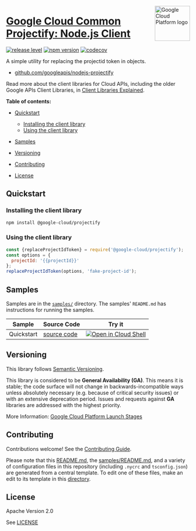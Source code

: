 [//]: # "This README.md file is auto-generated, all changes to this file will be lost."
[//]: # "To regenerate it, use `python -m synthtool`."
<img src="https://avatars2.githubusercontent.com/u/2810941?v=3&s=96" alt="Google Cloud Platform logo" title="Google Cloud Platform" align="right" height="96" width="96"/>

# [Google Cloud Common Projectify: Node.js Client](https://github.com/googleapis/nodejs-projectify)

[![release level](https://img.shields.io/badge/release%20level-general%20availability%20%28GA%29-brightgreen.svg?style=flat)](https://cloud.google.com/terms/launch-stages)
[![npm version](https://img.shields.io/npm/v/@google-cloud/projectify.svg)](https://www.npmjs.org/package/@google-cloud/projectify)
[![codecov](https://img.shields.io/codecov/c/github/googleapis/nodejs-projectify/master.svg?style=flat)](https://codecov.io/gh/googleapis/nodejs-projectify)




A simple utility for replacing the projectid token in objects.




* [github.com/googleapis/nodejs-projectify](https://github.com/googleapis/nodejs-projectify)

Read more about the client libraries for Cloud APIs, including the older
Google APIs Client Libraries, in [Client Libraries Explained][explained].

[explained]: https://cloud.google.com/apis/docs/client-libraries-explained

**Table of contents:**


* [Quickstart](#quickstart)

  * [Installing the client library](#installing-the-client-library)
  * [Using the client library](#using-the-client-library)
* [Samples](#samples)
* [Versioning](#versioning)
* [Contributing](#contributing)
* [License](#license)

## Quickstart

### Installing the client library

```bash
npm install @google-cloud/projectify
```


### Using the client library

```javascript
const {replaceProjectIdToken} = require('@google-cloud/projectify');
const options = {
  projectId: '{{projectId}}'
};
replaceProjectIdToken(options, 'fake-project-id');

```



## Samples

Samples are in the [`samples/`](https://github.com/googleapis/nodejs-projectify/tree/master/samples) directory. The samples' `README.md`
has instructions for running the samples.

| Sample                      | Source Code                       | Try it |
| --------------------------- | --------------------------------- | ------ |
| Quickstart | [source code](https://github.com/googleapis/nodejs-projectify/blob/master/samples/quickstart.js) | [![Open in Cloud Shell][shell_img]](https://console.cloud.google.com/cloudshell/open?git_repo=https://github.com/googleapis/nodejs-projectify&page=editor&open_in_editor=samples/quickstart.js,samples/README.md) |



## Versioning

This library follows [Semantic Versioning](http://semver.org/).


This library is considered to be **General Availability (GA)**. This means it
is stable; the code surface will not change in backwards-incompatible ways
unless absolutely necessary (e.g. because of critical security issues) or with
an extensive deprecation period. Issues and requests against **GA** libraries
are addressed with the highest priority.





More Information: [Google Cloud Platform Launch Stages][launch_stages]

[launch_stages]: https://cloud.google.com/terms/launch-stages

## Contributing

Contributions welcome! See the [Contributing Guide](https://github.com/googleapis/nodejs-projectify/blob/master/CONTRIBUTING.md).

Please note that this [README.md](README.md), the [samples/README.md](samples/README.md),
and a variety of configuration files in this repository (including `.nycrc` and `tsconfig.json`)
are generated from a central template. To edit one of these files, make an edit
to its template in this
[directory](https://github.com/googleapis/synthtool/tree/master/synthtool/gcp/templates/node_library).

## License

Apache Version 2.0

See [LICENSE](https://github.com/googleapis/nodejs-projectify/blob/master/LICENSE)



[shell_img]: https://gstatic.com/cloudssh/images/open-btn.png
[projects]: https://console.cloud.google.com/project
[billing]: https://support.google.com/cloud/answer/6293499#enable-billing

[auth]: https://cloud.google.com/docs/authentication/getting-started
